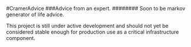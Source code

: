 #CramerAdvice
###Advice from an expert.
########
Soon to be markov generator of life advice.

This project is still under active development and should not yet be
considered stable enough for production use as a critical infrastructure
component.
